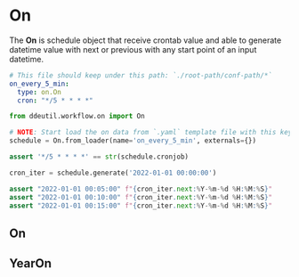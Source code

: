 # On

The **On** is schedule object that receive crontab value and able to generate
datetime value with next or previous with any start point of an input datetime.

```yaml
# This file should keep under this path: `./root-path/conf-path/*`
on_every_5_min:
  type: on.On
  cron: "*/5 * * * *"
```

```python
from ddeutil.workflow.on import On

# NOTE: Start load the on data from `.yaml` template file with this key.
schedule = On.from_loader(name='on_every_5_min', externals={})

assert '*/5 * * * *' == str(schedule.cronjob)

cron_iter = schedule.generate('2022-01-01 00:00:00')

assert "2022-01-01 00:05:00" f"{cron_iter.next:%Y-%m-%d %H:%M:%S}"
assert "2022-01-01 00:10:00" f"{cron_iter.next:%Y-%m-%d %H:%M:%S}"
assert "2022-01-01 00:15:00" f"{cron_iter.next:%Y-%m-%d %H:%M:%S}"
```

## On

## YearOn
